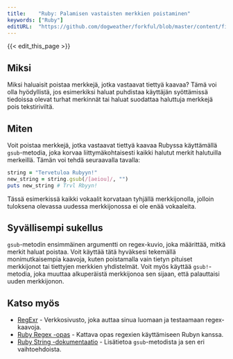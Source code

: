 ```yaml
---
title:    "Ruby: Palamisen vastaisten merkkien poistaminen"
keywords: ["Ruby"]
editURL:  "https://github.com/dogweather/forkful/blob/master/content/fi/ruby/deleting-characters-matching-a-pattern.md"
---
```


{{< edit_this_page >}}

## Miksi

Miksi haluaisit poistaa merkkejä, jotka vastaavat tiettyä kaavaa? Tämä voi olla hyödyllistä, jos esimerkiksi haluat puhdistaa käyttäjän syöttämissä tiedoissa olevat turhat merkinnät tai haluat suodattaa haluttuja merkkejä pois tekstiriviltä.

## Miten

Voit poistaa merkkejä, jotka vastaavat tiettyä kaavaa Rubyssa käyttämällä `gsub`-metodia, joka korvaa liittymäkohtaisesti kaikki halutut merkit halutuilla merkeillä. Tämän voi tehdä seuraavalla tavalla:

```Ruby
string = "Tervetuloa Rubyyn!"
new_string = string.gsub(/[aeiou]/, "")
puts new_string # Trvl Rbyyn!
```

Tässä esimerkissä kaikki vokaalit korvataan tyhjällä merkkijonolla, jolloin tuloksena olevassa uudessa merkkijonossa ei ole enää vokaaleita.

## Syvällisempi sukellus

`gsub`-metodin ensimmäinen argumentti on regex-kuvio, joka määrittää, mitkä merkit haluat poistaa. Voit käyttää tätä hyväksesi tekemällä monimutkaisempia kaavoja, kuten poistamalla vain tietyn pituiset merkkijonot tai tiettyjen merkkien yhdistelmät. Voit myös käyttää `gsub!`-metodia, joka muuttaa alkuperäistä merkkijonoa sen sijaan, että palauttaisi uuden merkkijonon.

## Katso myös

- [RegExr](https://regexr.com/) - Verkkosivusto, joka auttaa sinua luomaan ja testaamaan regex-kaavoja.
- [Ruby Regex -opas](https://www.rubyguides.com/2015/06/ruby-regex/?fbclid=IwAR2_ylrq76ACyDwIVsMwL3y-Dg6E-V6_Fa85w8umzOPV0Q6uoh7sql5UcGs) - Kattava opas regexien käyttämiseen Rubyn kanssa.
- [Ruby String -dokumentaatio](https://ruby-doc.org/core-2.6.3/String.html#method-i-gsub) - Lisätietoa `gsub`-metodista ja sen eri vaihtoehdoista.